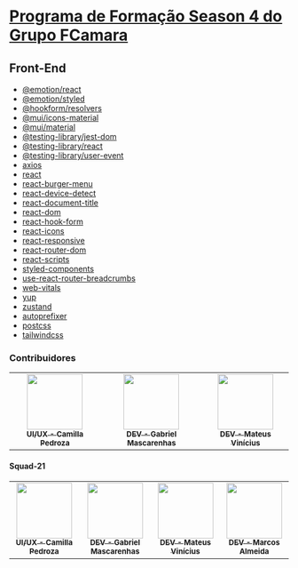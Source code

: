 # [Programa de Formação Season 4 do Grupo FCamara](https://digital.fcamara.com.br/programadeformacao 'Programa de Formação Season 4 do Grupo FCamara')

## Front-End

- [@emotion/react](https://www.npmjs.com/package/@emotion/react '@emotion/react')
- [@emotion/styled](https://www.npmjs.com/package/@emotion/styled '@emotion/styled')
- [@hookform/resolvers](https://www.npmjs.com/package/@hookform/resolvers '@hookform/resolvers')
- [@mui/icons-material](https://www.npmjs.com/package/@mui/icons-material '@mui/icons-material')
- [@mui/material](https://www.npmjs.com/package/@mui/material '@mui/material')
- [@testing-library/jest-dom](https://www.npmjs.com/package/@testing-library/jest-dom '@testing-library/jest-dom')
- [@testing-library/react](https://www.npmjs.com/package/@testing-library/react '@testing-library/react')
- [@testing-library/user-event](https://www.npmjs.com/package/@testing-library/user-event '@testing-library/user-event')
- [axios](https://www.npmjs.com/package/axios 'axios')
- [react](https://www.npmjs.com/package/react 'react')
- [react-burger-menu](https://www.npmjs.com/package/react-burger-menu 'react-burger-menu')
- [react-device-detect](https://www.npmjs.com/package/react-device-detect 'react-device-detect')
- [react-document-title](https://www.npmjs.com/package/react-document-title 'react-document-title')
- [react-dom](https://www.npmjs.com/package/react-dom 'react-dom')
- [react-hook-form](https://www.npmjs.com/package/react-hook-form 'react-hook-form')
- [react-icons](https://www.npmjs.com/package/react-icons 'react-icons')
- [react-responsive](https://www.npmjs.com/package/react-responsive 'react-responsive')
- [react-router-dom](https://www.npmjs.com/package/react-router-dom 'react-router-dom')
- [react-scripts](https://www.npmjs.com/package/react-scripts 'react-scripts')
- [styled-components](https://www.npmjs.com/package/styled-components 'styled-components')
- [use-react-router-breadcrumbs](https://www.npmjs.com/package/use-react-router-breadcrumbs 'use-react-router-breadcrumbs')
- [web-vitals](https://www.npmjs.com/package/web-vitals 'web-vitals')
- [yup](https://www.npmjs.com/package/yup 'yup')
- [zustand](https://www.npmjs.com/package/zustand 'zustand')
- [autoprefixer](https://www.npmjs.com/package/autoprefixer 'autoprefixer')
- [postcss](https://www.npmjs.com/package/postcss 'postcss')
- [tailwindcss](https://www.npmjs.com/package/tailwindcss 'tailwindcss')

### Contribuidores

<table>
  <tr>
    <td align="center"><a href="https://www.linkedin.com/in/pedrozacamilla/"><img src="https://i.imgur.com/0bcN0tS.jpg" width="100px;" alt=""/><br /><sub><b>UI/UX - Camilla Pedroza</b></sub></a><br /></td>
    <td align="center"><a href="https://www.linkedin.com/in/gsamascarenhas/"><img src="https://i.imgur.com/cgIPKgm.jpg" width="100px;" alt=""/><br /><sub><b>DEV - Gabriel Mascarenhas</b></sub></a><br /></td>
    <td align="center"><a href="https://www.linkedin.com/in/mateus-vinicius-lima/"><img src="https://i.imgur.com/hLy9YuU.jpg" width="100px;" alt=""/><br /><sub><b>DEV - Mateus Vinícius</b></sub></a><br /></td>
  </tr>
</table>

#### Squad-21

<table>
  <tr>
    <td align="center"><a href="https://www.linkedin.com/in/pedrozacamilla/"><img src="https://i.imgur.com/0bcN0tS.jpg" width="100px;" alt=""/><br /><sub><b>UI/UX - Camilla Pedroza</b></sub></a><br /></td>
    <td align="center"><a href="https://www.linkedin.com/in/gsamascarenhas/"><img src="https://i.imgur.com/cgIPKgm.jpg" width="100px;" alt=""/><br /><sub><b>DEV - Gabriel Mascarenhas</b></sub></a><br /></td>
    <td align="center"><a href="https://www.linkedin.com/in/mateus-vinicius-lima/"><img src="https://i.imgur.com/hLy9YuU.jpg" width="100px;" alt=""/><br /><sub><b>DEV - Mateus Vinícius</b></sub></a><br /></td>
    <td align="center"><a href="https://www.linkedin.com/in/marcosgruah/"><img src="https://i.imgur.com/gVhEknO.jpg" width="100px;" alt=""/><br /><sub><b>DEV - Marcos Almeida</b></sub></a><br /></td>
  </tr>
</table>

